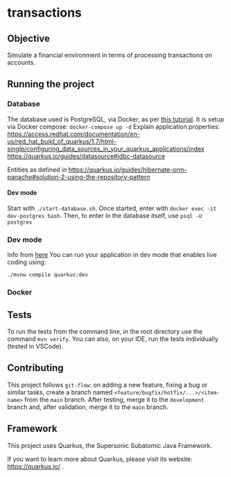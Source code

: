 # transactions

## Objective

Simulate a financial environment in terms of processing transactions on accounts.

## Running the project

### Database

The database used is PostgreSQL, via Docker, as per [this tutorial](https://renatogroffe.medium.com/postgresql-pgadmin-4-docker-compose-montando-rapidamente-um-ambiente-para-uso-55a2ab230b89). It is setup via Docker compose: `docker-compose up -d`
Explain application.properties:
    https://access.redhat.com/documentation/en-us/red_hat_build_of_quarkus/1.7/html-single/configuring_data_sources_in_your_quarkus_applications/index
    https://quarkus.io/guides/datasource#jdbc-datasource

Entities as defined in https://quarkus.io/guides/hibernate-orm-panache#solution-2-using-the-repository-pattern

#### Dev mode

Start with `./start-database.sh`. Once started, enter with `docker exec -it dev-postgres bash`. Then, to enter in the database itself, use `psql -U postgres`

### Dev mode

Info from [here](https://hub.docker.com/_/postgres)
You can run your application in dev mode that enables live coding using:
```shell script
./mvnw compile quarkus:dev
```

### Docker

## Tests

To run the tests from the command line, in the root directory use the command `mvn verify`. You can also, on your IDE, run the tests individually (tested in VSCode).

## Contributing

This project follows `git-flow`: on adding a new feature, fixing a bug or similar tasks, create a branch named `<feature/bugfix/hotfix/...>/<item-name>` from the `main` branch. After testing, merge it to the `development` branch and, after validation, merge it to the `main` branch.


## Framework

This project uses Quarkus, the Supersonic Subatomic Java Framework.

If you want to learn more about Quarkus, please visit its website: https://quarkus.io/ .
